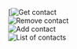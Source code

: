 [![Get contact](https://ibb.co/K9q9PqZ)  
![Remove contact](https://ibb.co/sqbzRT7)  
![Add contact](https://ibb.co/jwVM3XD)  
![List of contacts](https://ibb.co/Wnwh4Yp)  
